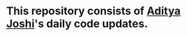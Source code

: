 # This repository consists of [Aditya Joshi](https://github.com/adityajoshi-08)'s daily code updates.
